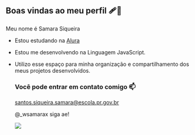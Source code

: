 ## Boas vindas ao meu perfil 🩹🖤

Meu nome é Samara Siqueira

- Estou estudando na [Alura](https://www.alura.com.br)
- Estou me desenvolvendo na Linguagem JavaScript.
- Utilizo esse espaço para minha organização e compartilhamento dos meus projetos desenvolvidos.

  ### Você pode entrar em contato comigo 📫

  santos.siqueira.samara@escola.pr.gov.br
  
  @_wsamarax siga ae!

  ![]( https://media.tenor.com/OiDMxO8EUPkAAAAi/coco.gif)
 
